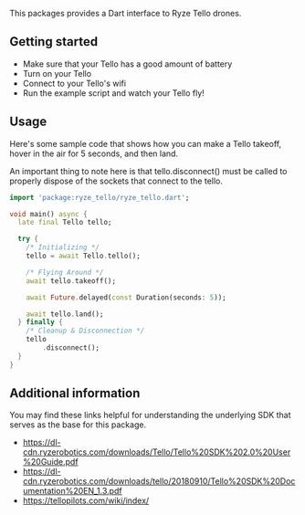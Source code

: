 This packages provides a Dart interface to Ryze Tello drones.

## Getting started

* Make sure that your Tello has a good amount of battery
* Turn on your Tello
* Connect to your Tello's wifi
* Run the example script and watch your Tello fly!

## Usage

Here's some sample code that shows how you can make a Tello takeoff,
hover in the air for 5 seconds, and then land. 

An important thing to note here is that tello.disconnect() must be called 
to properly dispose of the sockets that connect to the tello.

```dart
import 'package:ryze_tello/ryze_tello.dart';

void main() async {
  late final Tello tello;

  try {
    /* Initializing */
    tello = await Tello.tello();

    /* Flying Around */
    await tello.takeoff();

    await Future.delayed(const Duration(seconds: 5));

    await tello.land();
  } finally {
    /* Cleanup & Disconnection */
    tello
        .disconnect(); 
  }
}
```

## Additional information

You may find these links helpful for understanding the underlying SDK 
that serves as the base for this package.

* https://dl-cdn.ryzerobotics.com/downloads/Tello/Tello%20SDK%202.0%20User%20Guide.pdf
* https://dl-cdn.ryzerobotics.com/downloads/tello/20180910/Tello%20SDK%20Documentation%20EN_1.3.pdf
* https://tellopilots.com/wiki/index/